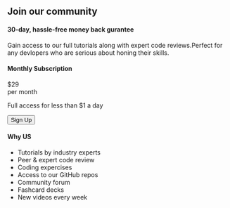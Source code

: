 <html>
  <head>
    <title>Price Card</title>
    <link rel="preconnect" href="https://fonts.googleapis.com">
    <link rel="preconnect" href="https://fonts.gstatic.com" crossorigin>
    <link href="https://fonts.googleapis.com/css2?family=Hind+Madurai:wght@300&family=Karla:wght@400;700&display=swap" rel="stylesheet">
    <meta name="viewport" content="width=device-width, initial-scale=1">
    <link href="./style.css" rel="stylesheet">
  </head>
  <body>
    <div class="main">
        <div class="Top-section">
          <h2>Join our community</h2>
          <h4>30-day, hassle-free money back gurantee</h4>
          <p>Gain access to our full tutorials along with expert code reviews.Perfect for any devlopers who are serious about honing their skills.</p>
          </div>
          <div class="bottom-section">
            <div class="bottom-left">
               <h4>Monthly Subscription</h4>
              <div class="price-continer">
              <div class="price">$29 </div><span> </span><div class="price-freq">     per month</div>
               </div>
                <p>Full access for less than $1 a day</p>
              <button onclick="alertm()">Sign Up</button>
            </div><div class="bottom-right">
            <h4>
              Why US
            </h4>
              <ul>
                <li>Tutorials by industry experts</li>
                <li>Peer & expert code review</li>
                <li>Coding expercises</li>
                <li>Access to our GitHub repos</li>
                <li>Community forum</li>
                <li>Fashcard decks</li>
                <li>New videos every week </li>
              </ul>
            </div>
        </div>  
        </div>
    <script src="./index.js"><script/>
  </body>
</html>
